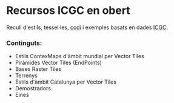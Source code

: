 # Recursos ICGC en obert

Recull d'estils, tessel·les, [codi](https://github.com/OpenICGC) i exemples basats en dades [ICGC](https://www.icgc.cat/).

### Continguts:

* Estils ContexMaps d'àmbit mundial per Vector Tiles
* Piràmides Vector Tiles (EndPoints)
* Bases Raster Tiles
* Terrenys
* Estils d'àmbit Catalunya per Vector Tiles
* Demostradors
* Eines

